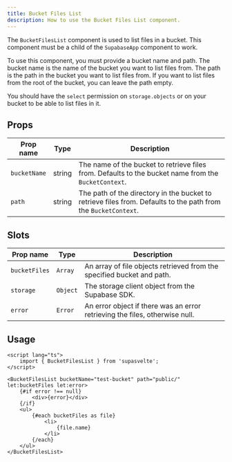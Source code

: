 ```yaml
---
title: Bucket Files List
description: How to use the Bucket Files List component.
---
```


The `BucketFilesList` component is used to list files in a bucket. This component must be a child of the `SupabaseApp` component to work.

To use this component, you must provide a bucket name and path. The bucket name is the name of the bucket you want to list files from. The path is the path in the bucket you want to list files from. If you want to list files from the root of the bucket, you can leave the path empty.

You should have the `select` permission on `storage.objects` or on your bucket to be able to list files in it.

## Props

| Prop name    | Type   | Description                                                                                                    |
| ------------ | ------ | -------------------------------------------------------------------------------------------------------------- |
| `bucketName` | string | The name of the bucket to retrieve files from. Defaults to the bucket name from the `BucketContext`.           |
| `path`       | string | The path of the directory in the bucket to retrieve files from. Defaults to the path from the `BucketContext`. |

## Slots

| Prop name     | Type     | Description                                                                 |
| ------------- | -------- | --------------------------------------------------------------------------- |
| `bucketFiles` | `Array`  | An array of file objects retrieved from the specified bucket and path.      |
| `storage`     | `Object` | The storage client object from the Supabase SDK.                            |
| `error`       | `Error`  | An error object if there was an error retrieving the files, otherwise null. |

## Usage

```svelte
<script lang="ts">
	import { BucketFilesList } from 'supasvelte';
</script>

<BucketFilesList bucketName="test-bucket" path="public/" let:bucketFiles let:error>
	{#if error !== null}
		<div>{error}</div>
	{/if}
	<ul>
		{#each bucketFiles as file}
			<li>
				{file.name}
			</li>
		{/each}
	</ul>
</BucketFilesList>
```
